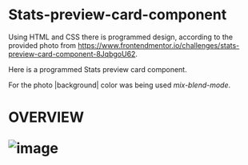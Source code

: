 # Stats-preview-card-component

Using HTML and CSS there is programmed design, according to the provided photo from https://www.frontendmentor.io/challenges/stats-preview-card-component-8JqbgoU62.

Here is a programmed Stats preview card component.

For the photo |background| color was being used *mix-blend-mode*.


<h1> OVERVIEW
  
<br>
  
![image](https://user-images.githubusercontent.com/59334766/212987001-1994b874-2765-48f3-bb6a-3f4ce0785edb.png)

